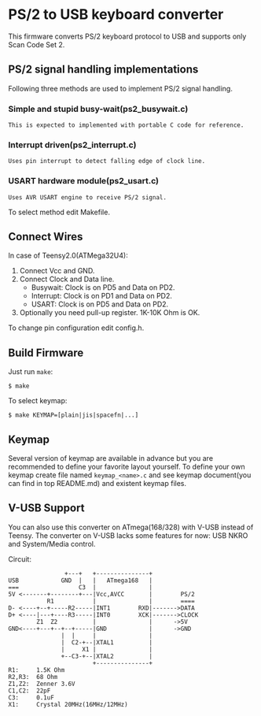 PS/2 to USB keyboard converter
==============================
This firmware converts PS/2 keyboard protocol to USB and supports only Scan Code Set 2.


PS/2 signal handling implementations
------------------------------------
Following three methods are used to implement PS/2 signal handling.

### Simple and stupid busy-wait(ps2_busywait.c)
    This is expected to implemented with portable C code for reference.
### Interrupt driven(ps2_interrupt.c)
    Uses pin interrupt to detect falling edge of clock line.
### USART hardware module(ps2_usart.c)
    Uses AVR USART engine to receive PS/2 signal.

To select method edit Makefile.


Connect Wires
-------------
In case of Teensy2.0(ATMega32U4):

1. Connect Vcc and GND.
2. Connect Clock and Data line. 
    - Busywait:    Clock is on PD5 and Data on PD2.
    - Interrupt:   Clock is on PD1 and Data on PD2.
    - USART:       Clock is on PD5 and Data on PD2.
3. Optionally you need pull-up register. 1K-10K Ohm is OK.

To change pin configuration edit config.h.


Build Firmware
--------------
Just run `make`:

    $ make

To select keymap:

    $ make KEYMAP=[plain|jis|spacefn|...]


Keymap
------
Several version of keymap are available in advance but you are recommended to define your favorite layout yourself. To define your own keymap create file named `keymap_<name>.c` and see keymap document(you can find in top README.md) and existent keymap files.


V-USB Support
-------------
You can also use this converter on ATmega(168/328) with V-USB instead of Teensy.
The converter on V-USB lacks some features for now: USB NKRO and System/Media control.

Circuit:

                    +---+   +---------------+
    USB            GND  |   |   ATmega168   |
    ===                 C3  |               |
    5V <-------+--------+---|Vcc,AVCC       |        PS/2
               R1           |               |        ====
    D- <----+--+-----R2-----|INT1        RXD|------->DATA
    D+ <----|---+----R3-----|INT0        XCK|------->CLOCK
            Z1  Z2          |               |      ->5V
    GND<----+---+--+--+-----|GND            |      ->GND
                   |  |     |               |
                   |  C2-+--|XTAL1          |
                   |     X1 |               |
                   +--C3-+--|XTAL2          |
                            +---------------+
    R1:     1.5K Ohm
    R2,R3:  68 Ohm
    Z1,Z2:  Zenner 3.6V
    C1,C2:  22pF
    C3:     0.1uF
    X1:     Crystal 20MHz(16MHz/12MHz)
